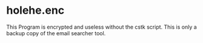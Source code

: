 # holehe.enc 
This Program is encrypted and useless without the cstk script.
This is only a backup copy of the email searcher tool.
